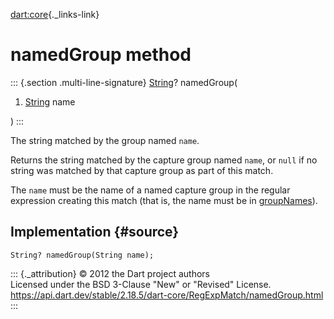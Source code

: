 [dart:core](../../dart-core/dart-core-library){._links-link}

namedGroup method
=================

::: {.section .multi-line-signature}
[String](../string-class)? namedGroup(

1.  [String](../string-class) name

)
:::

The string matched by the group named `name`.

Returns the string matched by the capture group named `name`, or `null`
if no string was matched by that capture group as part of this match.

The `name` must be the name of a named capture group in the regular
expression creating this match (that is, the name must be in
[groupNames](groupnames)).

Implementation {#source}
--------------

``` {.language-dart data-language="dart"}
String? namedGroup(String name);
```

::: {._attribution}
© 2012 the Dart project authors\
Licensed under the BSD 3-Clause \"New\" or \"Revised\" License.\
<https://api.dart.dev/stable/2.18.5/dart-core/RegExpMatch/namedGroup.html>
:::
